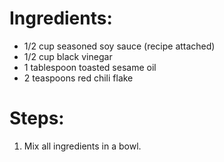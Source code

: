 # Ingredients:
- 1/2 cup seasoned soy sauce (recipe attached)
- 1/2 cup black vinegar
- 1 tablespoon toasted sesame oil
- 2 teaspoons red chili flake
# Steps:
1. Mix all ingredients in a bowl.